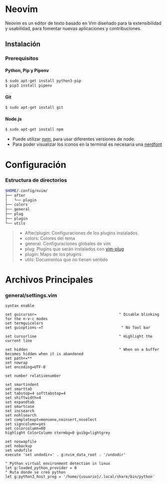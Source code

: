 # Neovim

Neovim es un editor de texto basado en Vim diseñado para la extensibilidad y usabilidad,
para fomentar nuevas aplicaciones y contribuciones.

## Instalación

### Prerequisitos

#### Python, Pip y Pipenv

```bash
$ sudo apt-get install python3-pip
$ pip3 install pipenv
```

#### Git

```bash
$ sudo apt-get install git
```

#### Node.js

```bash
$ sudo apt-get install npm
```

- Puede utilizar [nvm](https://github.com/nvm-sh/nvm), para usar diferentes versiones de node.
- Para poder visualizar los iconos en la terminal es necesaria una [nerdfont](https://www.nerdfonts.com/font-downloads)

# Configuración

### Estructura de directorios

```bash
$HOME/.config/nvim/
├── after
│   └── plugin
├── colors
├── general
├── plug
├── plugin
└── utils
```

> - After/plugin: Configuraciones de los plugins instalados.
> - colors: Colores del tema
> - general: Configuraciones globales de vim
> - plug: Plugins que serán instalados con [vim-plug](https://github.com/junegunn/vim-plug)
> - plugin: Maps de los plugins
> - utils: Documentos que no tienen sentido

# Archivos Principales

### general/settings.vim

```Vim
syntax enable

set guicursor=                                     " Disable blinking for the n-v-c modes
set termguicolors
set guioptions-=T                                   " No Tool bar

set cursorline                                     " Highlight the current line

set hidden                                         " When on a buffer becomes hidden when it is abandoned
set path+=**
set nowrap
set encoding=UTF-8

set number relativenumber

set smartindent
set smarttab
set tabstop=4 softtabstop=4
set shiftwidth=4
set expandtab
set smartcase
set incsearch
set nohlsearch
set completeopt=menuone,noinsert,noselect
set signcolumn=yes
set colorcolumn=80
highlight ColorColumn ctermbg=0 guibg=lightgrey

set noswapfile
set nobackup
set undofile
execute 'set undodir=' . g:nvim_data_root . '/undodir'

" Python virtual environment detection in linux
let g:loaded_python_provider = 0
" Ruta donde se creó python
let g:python3_host_prog = '/home/{usuario}/.local/share/bin/python'
```
